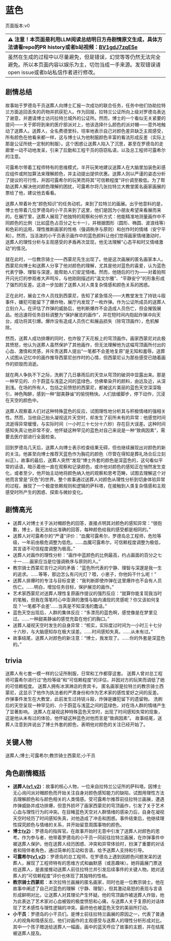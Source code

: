# 蓝色
页面版本:v0
 

| :warning: 注意！本页面是利用LLM阅读总结明日方舟剧情原文生成，具体方法请看repo的PR history或者b站视频：[BV1gdJ7zqESe](https://www.bilibili.com/video/BV1gdJ7zqESe/)         |
|:----------------------------|
| 虽然在生成的过程中以尽量避免，但是错误，幻觉等等仍然无法完全避免。所以本页面内容以娱乐为主，切勿当成一手来源。发现错误请open issue或者b站私信作者进行修改。|



## 剧情总结
故事始于罗德岛干员送葬人向博士汇报一次成功的联合任务，任务中他们协助拉特兰方面追回丢失的药物并抓获犯人。作为回报，拉特兰公证所向上级对罗德岛表达了谢意，并邀请博士访问拉特兰城外的公证所。然而，博士的一个看似无关紧要的提问——关于即将到来的医疗部派对上，他该选择什么颜色的派对帽——意外地触动了送葬人。送葬人，全名费德里科，坦率地表示自己对颜色差异缺乏主观感受，所有颜色在他看来都一样，这与博士认为他制服颜色丰富的看法形成反差（实际上那是公证所统一定制的制服）。这个困惑让送葬人陷入了沉思，甚至在罗德岛的走廊里一动不动地发呆，引来了后勤和工程干员的窃窃私语，以及总工程师可露希尔的注意。

可露希尔带着工程师特有的思维模式，半开玩笑地建议送葬人在大脑里加装色彩感应组件或附加算法来理解颜色，并主动提出提供优惠。送葬人则以严谨的姿态分析了提议的可行性，并因可露希尔的玩笑而将其“可信赖程度”评价调至极低。为了帮助送葬人解决他对颜色理解的困扰，可露希尔将几张拉特兰大教堂匿名画家画展的票给了他，建议他去看看。

送葬人带着补充“颜色知识”的任务动机，来到了拉特兰的画展。出乎他意料的是，博士也带着几位罗德岛的小干员来到了这里，他们是因为小朋友希望来看展而来的。在展厅里，送葬人展现了他独特的观察和分析方式：他能精准地测量画作中不同颜色的比例（比如蓝色占百分之七十一），并根据图形（圆形、椭圆、波浪线等）和色彩的运用，理性推断画家的性格（强调秩序与原则）和创作时的情绪（安宁平和）。然而，当活泼的小干员表示画作中的蓝色颜料让他们觉得画家情绪激动时，送葬人的理性分析与主观感受的矛盾再次显现，他无法理解“心态平和时又情绪激动”的情况。

就在此时，一位教宗骑士——西蒙尼先生出现了。他是这次画展的匿名画家本人。西蒙尼向博士和送葬人分享了他对颜色的理解，尤其是他对蓝色的喜爱，认为蓝色代表宁静、理智与深邃，能帮助人们安定情绪。然而，他随后的行为——对着拍照开闪光灯的参观者大声呵斥，与他刚刚描述的“温文尔雅”、“平静安宁”的形象形成了强烈的反差。这进一步加剧了送葬人对人类复杂情感和颜色关系的困惑。

正在此时，展会工作人员找到西蒙尼，告知了紧急情况——大教堂发生了持铳斗殴事件，嫌犯可能留下了爆炸物，展厅内发现了一枚炸弹。作为公证所成员的送葬人立刻介入。在评估了炸弹的威胁后，他判断爆炸不会造成人员伤亡，但会摧毁展品。他迅速将任务目标调整为“保护展览的画作”，并在短时间内抱起炸弹冲向天台，成功将其引爆。爆炸没有造成人员伤亡和展品损失（除穹顶画作），危机解除。

然而，送葬人成功排爆的同时，也炸毁了天花板上的穹顶画作。画家西蒙尼对此极其愤怒，他认为送葬人虽然保护了其他画作，但无法理解他为这幅穹顶画所付出的心血、激情和灵感，并斥责送葬人提出“一笔都不会差地复原”是无知和羞辱。送葬人试图从记忆中的画作推导西蒙尼创作时的心情，但西蒙尼认为那些感受已随着画作的损毁而消逝。

就在两人争执不下之际，洗刷了几日暴雨后的天空从穹顶的破洞中显露出来。那是一种罕见的、介于蔚蓝与浅蓝之间的蓝绿色，仿佛晕染开的颜料，由远及近，从深到浅。在场的所有人，包括之前愤怒的西蒙尼，都被这片美丽的蓝色天空深深吸引，神色陶醉，感到一种“甜美静谧”的愉悦畅快。人们放缓脚步，停下动作，沉浸在天空的颜色中。

送葬人观察着人们对这种特殊蓝色的反应，试图理性地分析其与积极情绪的强相关性。然而，当他自己抬头凝视这片天空时，却发生了前所未有的异常：他感觉时间流逝得异常缓慢，与实际时间（一小时三十七分十六秒）存在巨大误差。这种时间感知失真让他非常不安，他怀疑这种罕见的蓝色对自己来说是一种“致病因素”，需要去医疗部进行全面检查。

回到罗德岛几天后，送葬人向博士表示检查结果无碍，但也继续展现出对颜色的新的关注。他甚至向博士推荐天蓝色作为胸花的颜色（尽管在得知是葬礼场合后立刻纠正）。故事的最后，送葬人突然“发现”博士外套的颜色是深蓝色的，这句看似平常的话语，暗示着他一直在观察和记录颜色，或许他对颜色的感知正在悄然发生变化，或者至少，他开始主动地将颜色纳入他的观察和思考范畴，试图去理解这个对他而言曾是“灰色”的世界。整个故事通过送葬人对颜色从理性分析到切身体验异常的过程，展现了一个极度依赖规则和逻辑的萨科塔，在接触到人类复杂情感和主观感受时所产生的困惑、探索与微妙变化。
## 剧情高光
- 送葬人对博士关于派对帽颜色的回答，直接点明其对颜色的感知异常：“很抱歉，博士，我无法给出准确的回答，每种颜色给我的感受都是相同的。”
- 送葬人对可露希尔的“严谨”评价：“血魔可露希尔，罗德岛总工程师，危险等级，一年前由极危调整为低危。......血魔可露希尔，可信赖程度调整为极低，其言语不可信程度调整为极高。”
- 送葬人对画作的理性分析：“画作中蓝颜色的比例最高，约占画面的百分之七十一......画家应当是位强调秩序与原则的人。”
- 教宗骑士西蒙尼言行之间的矛盾：“蓝色所代表的宁静、理智与深邃是我一生的追求。......等等，那边怎么有闪光灯？喂，小崽子，你他妈干什么呢！”
- 送葬人排爆时的专注与目标变更：“我判断即使炸弹在这里爆炸也不会有人员伤亡。......明白，增加任务目标，保护展览的画作。”
- 艺术家西蒙尼对送葬人理性复原画作提议的强烈反应：“就算你能复现我当时的笔触，但我在落笔时心中澎湃的激情与脑内涌现的灵感呢？你又该如何复现？‘一笔都不会差’......当真是不知深浅的蠢话。”
- 蓝色天空出现后，人群的集体反应：“多漂亮的蓝色啊，感觉像是在梦里见过。......一种甜美静谧的感觉充盈在他们的胸口。”
- 送葬人凝视天空时发生的自身异常：“核实，实际度过时间为一小时三十七分十六秒，与大脑感知存在极大误差。......时间感知失真。......从未有过。”
- 故事结尾，送葬人对颜色的新注意：“博士，我发现了。......你的外套是深蓝色的。”
## trivia
送葬人有七套一模一样的公证所制服，日常和工作都穿这套。
送葬人曾对总工程师可露希尔进行过“危险等级”和“可信赖程度”的评估，并因对方的玩笑而调低了她的可信赖程度。
送葬人拥有冰淇淋店的贵宾卡。
匿名画家是拉特兰的教宗骑士西蒙尼，这显示了他作为执法者的严肃身份和作为艺术家的感性爱好之间的反差。
炸弹事件发生在大教堂，此前发生过持铳斗殴，炸弹是嫌犯留下的遗留物。
洗刷后的天空呈现一种罕见的、介于蔚蓝与浅蓝之间的蓝绿色，对在场人群的情绪产生了显著影响。
送葬人在凝视这种特殊蓝色天空时，出现了时间感知失常的现象，这是他从未有过的体验，他怀疑这种蓝色对他而言是“致病因素”。
故事结尾，送葬人注意到并说出了博士外套的颜色，表明他对颜色的关注已经开始了。
## 关键人物
送葬人;博士;可露希尔;教宗骑士西蒙尼;小干员
## 角色剧情概括
-   **送葬人([v1](../chars/char_279_excu.md),[v2](../char_v3/char_279_excu.md))**：故事的核心人物，一位来自拉特兰公证所的萨科塔。因博士无心询问派对帽颜色而开始关注自身对颜色感知能力的缺陷，试图用理性方法去理解颜色和与颜色相关的人类情感。受可露希尔推荐前往拉特兰画展，遭遇炸弹威胁并成功排爆，但意外损坏了画家西蒙尼的穹顶画作，引发了关于艺术心血与理性行为的冲突。在目睹蓝色天空对人群情绪的感染力后，自身在凝视天空时经历了时间感知失真，对他造成了冲击和困惑。事件结束后，他继续理性探究颜色与情绪的关系，并开始留意周围事物的颜色。
-   **博士([v2](../char_v3/extended_char_bo_shi.md))**：罗德岛的指挥官。在故事开始时无意中引发了送葬人对颜色的思考。作为参与者，他带着罗德岛的小干员一同前往拉特兰画展，在炸弹事件中被送葬人保护。他在送葬人经历困惑、冲突和异常体验时，扮演了重要的对话者和陪伴者角色，通过简单的互动和言语，给予送葬人支持和引导。
-   **可露希尔([v1](../chars/extended_char_ke_lu_xi_er.md),[v2](../char_v3/extended_char_ke_lu_xi_er.md))**：罗德岛的总工程师。在罗德岛上遇到因颜色问题发呆的送葬人，展现了工程师特有的思维方式和幽默感（或恶趣味）。她将画展门票送给送葬人，是直接推动送葬人前往拉特兰并引发后续事件的关键人物。她对送葬人的“可信赖程度”评价也体现了其独特的性格。
-   **教宗骑士西蒙尼**：本次拉特兰画展的匿名画家，同时也是一位教宗骑士。他在故事中阐述了自己对蓝色的理解（宁静、理智），但其激动易怒的表现与言语形成鲜明对比，让送葬人对其理论产生怀疑。他的穹顶画作被送葬人炸毁，他为此表达了艺术家对心血被毁的极度愤怒和心痛，与送葬人关于复原的对话体现了艺术感性与理性逻辑的冲突。最终他也被蓝色天空的美丽所打动。
-   **小干员**：罗德岛的小干员们。是博士前往拉特兰画展的原因之一，代表了普通人的视角和情感反应。他们对画作的主观感受与送葬人的理性分析形成对比。其中一个孩子赠送给送葬人一幅画，画中的蓝天呼应了故事的主题，并在结尾被送葬人提及。